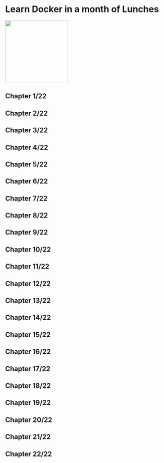 # Learn Docker in a month of Lunches
<img src="../../covers/9781617297052.jpg" width="200"/>

## Chapter 1/22
## Chapter 2/22
## Chapter 3/22
## Chapter 4/22
## Chapter 5/22
## Chapter 6/22
## Chapter 7/22
## Chapter 8/22
## Chapter 9/22
## Chapter 10/22
## Chapter 11/22
## Chapter 12/22
## Chapter 13/22
## Chapter 14/22
## Chapter 15/22
## Chapter 16/22
## Chapter 17/22
## Chapter 18/22
## Chapter 19/22
## Chapter 20/22
## Chapter 21/22
## Chapter 22/22
